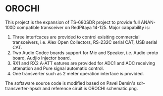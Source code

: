 # OROCHI
This project is the expansion of TS-680SDR project to provide full ANAN-100D compatible transceiver on RedPitaya 14-125.
Major cabpability is:
1) Three interfcaces are provided to control exisiting commercial transceivers, i.e. Alex Open Collectors, RS-232C serial CAT, USB serial CAT.
2) Two Audio Codec boards support for Mic and Speaker, i.e. Audio-proto board, Audjio Injector board.
3) RX1 and RX2 A-ATT eatures are provided for ADC1 and ADC receiving attenation and Pure signal automatic control.
4) One transverter such as 2 meter operation interface is provided.

The softaware source code is modified based on Pavel Demin's sdr-transverter-hpsdr and reference ciruit is OROCHI schematic.png.
